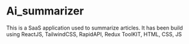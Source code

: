 # Ai_summarizer
 This is a SaaS application used to summarize articles. It has been build using ReactJS, TailwindCSS, RapidAPI, Redux ToolKIT, HTML, CSS, JS
